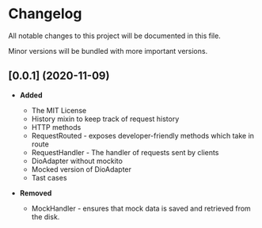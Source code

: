 # Changelog
All notable changes to this project will be documented in this file.

Minor versions will be bundled with more important versions.

## [0.0.1] (2020-11-09)

- **Added**
    - The MIT License
    - History mixin to keep track of request history
    - HTTP methods
    - RequestRouted - exposes developer-friendly methods which take in route
    - RequestHandler - The handler of requests sent by clients 
    - DioAdapter without mockito
    - Mocked version of DioAdapter
    - Tast cases

- **Removed**
    - MockHandler - ensures that mock data is saved and retrieved from the disk.